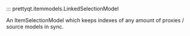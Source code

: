 ::: prettyqt.itemmodels.LinkedSelectionModel

An ItemSelectionModel which keeps indexes of any amount of proxies / source models in sync.
